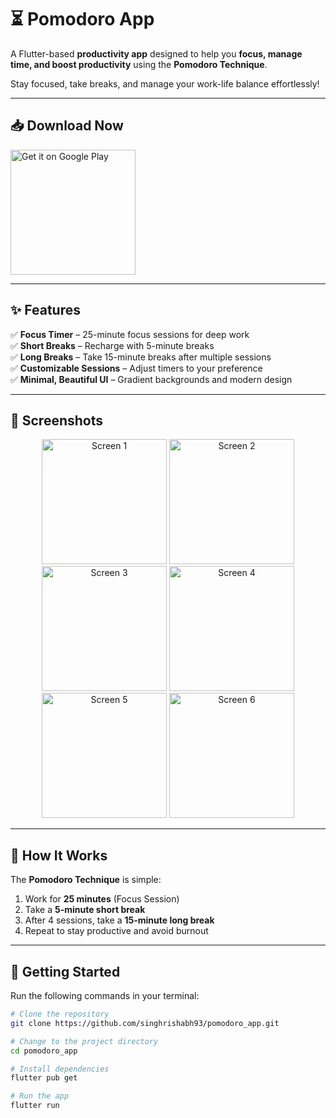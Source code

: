 # ⏳ Pomodoro App

A Flutter-based **productivity app** designed to help you **focus, manage time, and boost productivity** using the **Pomodoro Technique**.  

Stay focused, take breaks, and manage your work-life balance effortlessly!  

---

## 📥 Download Now

<a href="https://play.google.com/store/apps/details?id=com.rish.pomodoro.app" target="_blank">
  <img src="https://play.google.com/intl/en_us/badges/static/images/badges/en_badge_web_generic.png" alt="Get it on Google Play" width="200"/>
</a>

---

## ✨ Features

✅ **Focus Timer** – 25-minute focus sessions for deep work  
✅ **Short Breaks** – Recharge with 5-minute breaks  
✅ **Long Breaks** – Take 15-minute breaks after multiple sessions  
✅ **Customizable Sessions** – Adjust timers to your preference  
✅ **Minimal, Beautiful UI** – Gradient backgrounds and modern design  

---

## 📸 Screenshots

<p align="center">
  <img src="https://github.com/your-username/pomodoro_app/blob/main/screenshots/1.png" alt="Screen 1" width="200"/>
  <img src="https://github.com/your-username/pomodoro_app/blob/main/screenshots/2.png" alt="Screen 2" width="200"/>
  <img src="https://github.com/your-username/pomodoro_app/blob/main/screenshots/3.png" alt="Screen 3" width="200"/>
  <img src="https://github.com/your-username/pomodoro_app/blob/main/screenshots/4.png" alt="Screen 4" width="200"/>
  <img src="https://github.com/your-username/pomodoro_app/blob/main/screenshots/5.png" alt="Screen 5" width="200"/>
  <img src="https://github.com/your-username/pomodoro_app/blob/main/screenshots/6.png" alt="Screen 6" width="200"/>
</p>

---

## 🧠 How It Works

The **Pomodoro Technique** is simple:  
1. Work for **25 minutes** (Focus Session)  
2. Take a **5-minute short break**  
3. After 4 sessions, take a **15-minute long break**  
4. Repeat to stay productive and avoid burnout  

---

## 🚀 Getting Started

Run the following commands in your terminal:

```bash
# Clone the repository
git clone https://github.com/singhrishabh93/pomodoro_app.git

# Change to the project directory
cd pomodoro_app

# Install dependencies
flutter pub get

# Run the app
flutter run
